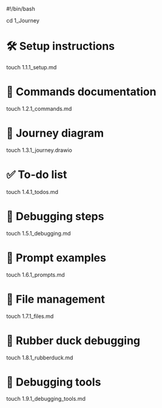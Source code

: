 #!/bin/bash

cd 1_Journey

# 🛠️ Setup instructions
touch 1.1.1_setup.md

# 📜 Commands documentation
touch 1.2.1_commands.md

# 🎨 Journey diagram
touch 1.3.1_journey.drawio

# ✅ To-do list
touch 1.4.1_todos.md

# 🐞 Debugging steps
touch 1.5.1_debugging.md

# 💬 Prompt examples
touch 1.6.1_prompts.md

# 📁 File management
touch 1.7.1_files.md

# 🦆 Rubber duck debugging
touch 1.8.1_rubberduck.md

# 🔧 Debugging tools
touch 1.9.1_debugging_tools.md